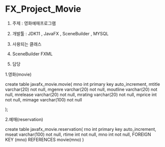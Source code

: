 # FX_Project_Movie
1. 주제 : 영화예매프로그램

2. 개발툴 : JDK11 , JavaFX , SceneBuilder , MYSQL

3. 사용되는 클래스

4. SceneBuilder FXML

5. 담당


1.영화(movie)

create table javafx_movie.movie(
mno int primary key auto_increment,
mtitle varchar(20) not null,
mgenre varchar(20) not null,
moutline varchar(20) not null,
mrelease varchar(20) not null,
mrating varchar(20) not null,
mprice int not null,
mimage varchar(100) not null

);


2.예매(reservation)

create table javafx_movie.reservation(
	rno int primary key auto_increment,
	mseat varchar(100) not null,
	rtime int not null,
	mno int not null,
	FOREIGN KEY (mno) REFERENCES movie(mno)
)

